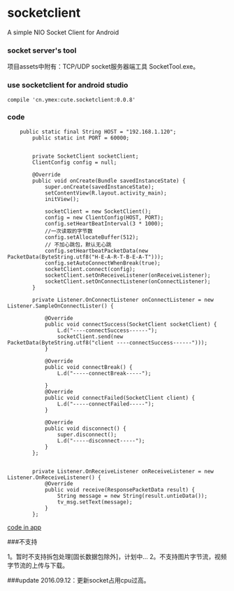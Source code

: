 # socketclient

A simple NIO Socket Client for Android


### socket server's tool

项目assets中附有：TCP/UDP socket服务器端工具 SocketTool.exe。

### use socketclient for android studio

```
compile 'cn.ymex:cute.socketclient:0.0.8'
```


### code
```
    public static final String HOST = "192.168.1.120";
        public static int PORT = 60000;


        private SocketClient socketClient;
        ClientConfig config = null;

        @Override
        public void onCreate(Bundle savedInstanceState) {
            super.onCreate(savedInstanceState);
            setContentView(R.layout.activity_main);
            initView();

            socketClient = new SocketClient();
            config = new ClientConfig(HOST, PORT);
            config.setHeartBeatInterval(3 * 1000);
            //一次读取的字节数
            config.setAllocateBuffer(512);
            // 不加心跳包，默认无心跳
            config.setHeartbeatPacketData(new PacketData(ByteString.utf8("H-E-A-R-T-B-E-A-T")));
            config.setAutoConnectWhenBreak(true);
            socketClient.connect(config);
            socketClient.setOnReceiveListener(onReceiveListener);
            socketClient.setOnConnectListener(onConnectListener);
        }

        private Listener.OnConnectListener onConnectListener = new Listener.SampleOnConnectLister() {

            @Override
            public void connectSuccess(SocketClient socketClient) {
                L.d("----connectSuccess------");
                socketClient.send(new PacketData(ByteString.utf8("client ----connectSuccess------")));
            }

            @Override
            public void connectBreak() {
                L.d("-----connectBreak-----");

            }
            @Override
            public void connectFailed(SocketClient client) {
                L.d("-----connectFailed-----");
            }

            @Override
            public void disconnect() {
                super.disconnect();
                L.d("-----disconnect-----");
            }
        };


        private Listener.OnReceiveListener onReceiveListener = new Listener.OnReceiveListener() {
            @Override
            public void receive(ResponsePacketData result) {
                String message = new String(result.untieData());
                tv_msg.setText(message);
            }
        };

```

[code in app](https://github.com/ymex/socketclient/blob/master/app/src/main/java/cn/ymex/socket/MainActivity.java)


###不支持

1。暂时不支持拆包处理[固长数据包除外]，计划中...
2。不支持图片字节流，视频字节流的上传与下载。


###update
2016.09.12：更新socket占用cpu过高。
